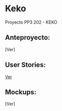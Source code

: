 # Keko
Proyecto PP3 202 - KEKO

## Anteproyecto: 
[Ver]

## User Stories: 
[Ver](https://github.com/users/caro-barreto/projects/1)

## Mockups:
[Ver]

